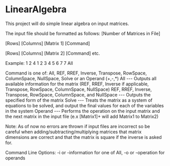 # LinearAlgebra

This project will do simple linear algebra on input matrices.

The input file should be formatted as follows:
[Number of Matrices in File]

[Rows] [Columns]
[Matrix 1]
[Command]

[Rows] [Columns]
[Matrix 2]
[Command]
etc.

Example:
1
2 4
1 2 3 4
5 6 7 7
All

Command is one of: All, REF, RREF, Inverse, Transpose, RowSpace, ColumnSpace, NullSpace, Solve or an Operand (+,-,*)
All --- Outputs all available information for the matrix (REF, RREF, Inverse if applicable, Transpose, RowSpace, ColumnSpace, NullSpace)
REF, RREF, Inverse, Transpose, RowSpace, ColumnSpace, and NullSpace --- Outputs the specified form of the matrix
Solve --- Treats the matrix as a system of equations to be solved, and output the final values for each of the variables in the system
Operand --- Performs the operation on the input matrix and the next matrix in the input file (e.x [Matrix1]+ will add Matrix1 to Matrix2)

Note: As of now no errors are thrown if input files are incorrect so be careful when adding/subtracting/multiplying matrices that matrix 
dimensions are correct and that the matrix is square if the inverse is asked for.

Command Line Options: -i or -information for one of All, -o or -operation for operands
